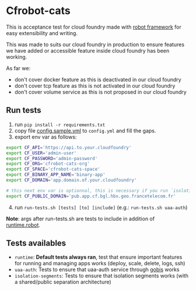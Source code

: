 # Cfrobot-cats

This is acceptance test for cloud foundry made with [robot framework](http://robotframework.org/) for easy extensibility and writing.

This was made to suits our cloud foundry in production to ensure features we have added or accessible feature inside cloud foundry has been working.

As far we:
- don't cover docker feature as this is deactivated in our cloud foundry
- don't cover tcp feature as this is not activated in our cloud foundry
- don't cover volume service as this is not proposed in our cloud foundry

## Run tests

1. run `pip install -r requirements.txt`
2. copy file [config.sample.yml](/config.sample.yml) to `config.yml` and fill the gaps.
3. export env var as follows:

```bash
export CF_API='https://api.to.your.cloudfoundry'
export CF_USER='admin-user'
export CF_PASSWORD='admin-password'
export CF_ORG='cfrobot-cats-org'
export CF_SPACE='cfrobot-cats-space'
export CF_BINARY_APP_NAME='binary-app'
export CF_DOMAIN='app.domain.of.your.cloudfoundry'

# this next env var is optionnal, this is necessary if you run `isolation-segments` tests
export CF_PUBLIC_DOMAIN='pub.app.cf.bgl.hbx.geo.francetelecom.fr'
```

4. run `run-tests.sh [tests] [to] [include]` (e.g.: `run-tests.sh uaa-auth`)

**Note**: args after run-tests.sh are tests to include in addition of [runtime.robot](/runtime.robot).

## Tests availables

- `runtime`: **Default tests always ran**, test that ensure important features for running and managing apps works (deploy, scale, delete, logs, ssh) 
- `uaa-auth`: Tests to ensure that uaa-auth service through [gobis](https://github.com/orange-cloudfoundry/gobis-server) works
- `isolation-segments`: Tests to ensure that isolation segments works (with a shared/public separation architecture)

